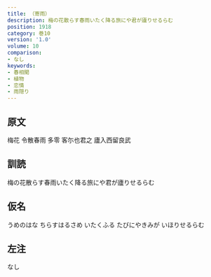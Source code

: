 ```yaml
---
title: （寄雨）
description: 梅の花散らす春雨いたく降る旅にや君が廬りせるらむ
position: 1918
category: 巻10
version: '1.0'
volume: 10
comparison:
- なし
keywords:
- 春相聞
- 植物
- 恋情
- 雨隠り
---
```


## 原文

梅花 令散春雨 多零 客尓也君之 廬入西留良武

## 訓読

梅の花散らす春雨いたく降る旅にや君が廬りせるらむ

## 仮名

うめのはな ちらすはるさめ いたくふる たびにやきみが いほりせるらむ

## 左注

なし
